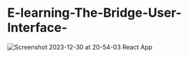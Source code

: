﻿# E-learning-The-Bridge-User-Interface-
![Screenshot 2023-12-30 at 20-54-03 React App](https://github.com/MontassarTayachi/E-learning-The-Bridge-User-Interface-/assets/132301258/28db186b-db8c-4991-80bd-1b6aee18a4e6)

